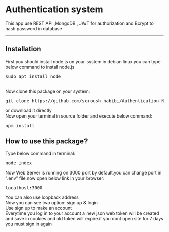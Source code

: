<h1>Authentication system</h1>
<p>This app use REST API ,MongoDB , JWT for authorization and Bcrypt to hash password in database
<hr/>

<h2>Installation</h2>
First you should install node.js on your system
in debian linux you can type below command to install node.js
<pre>sudo apt install node</pre>
</br>
Now clone this package on your system:
<pre>git clone https://github.com/soroush-habibi/Authentication-Node.js.git</pre>
or download it directly
</br>
Now open your terminal in source folder and execute below command:
<pre>npm install</pre>
</hr>
<h2>How to use this package?</h2>
Type below command in terminal:
<pre>
node index
</pre>
Now Web Server is running on 3000 port by default.you can change port in ".env" file.now open below link in your browser:
<pre>localhost:3000</pre>
You can also use loopback address<br/>
Now you can see two option: sign up & login<br/>
Use sign up to make an account<br/>
Everytime you log in to your account a new json web token will be created and save in cookies and old token will expire.if you dont open site for 7 days you must sign in again